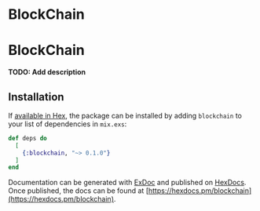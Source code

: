 # BlockChain
# BlockChain

**TODO: Add description**

## Installation

If [available in Hex](https://hex.pm/docs/publish), the package can be installed
by adding `blockchain` to your list of dependencies in `mix.exs`:

```elixir
def deps do
  [
    {:blockchain, "~> 0.1.0"}
  ]
end
```

Documentation can be generated with [ExDoc](https://github.com/elixir-lang/ex_doc)
and published on [HexDocs](https://hexdocs.pm). Once published, the docs can
be found at [https://hexdocs.pm/blockchain](https://hexdocs.pm/blockchain).
